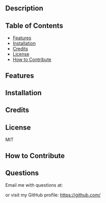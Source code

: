 
## 

## Description



## Table of Contents
- [Features](#features)
- [Installation](#installation)
- [Credits](#credits)
- [License](#license)
- [How to Contribute](#how-to-contribute)

## Features



## Installation



## Credits



## License

MIT

## How to Contribute



## Questions
Email me with questions at:


or visit my GitHub profile:
https://github.com/
  